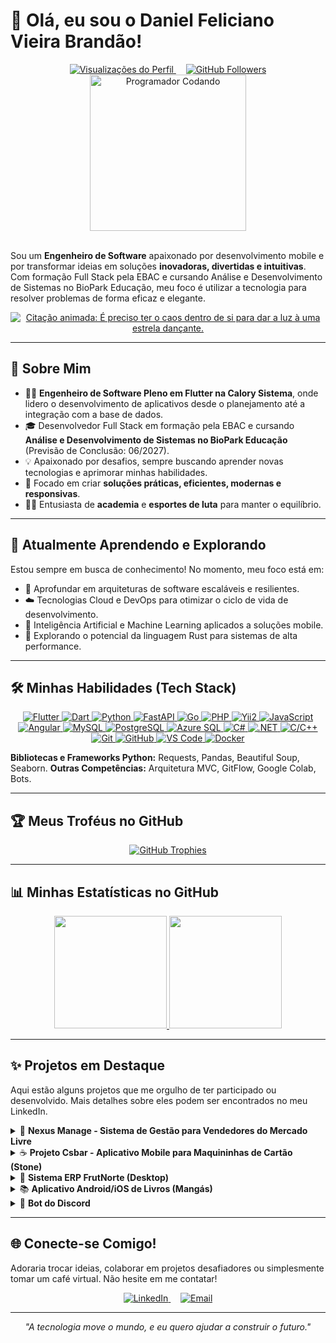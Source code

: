 # 👋 Olá, eu sou o Daniel Feliciano Vieira Brandão!

<div align="center">
  <a href="https://github.com/daniel3243gg"> <img src="https://komarev.com/ghpvc/?username=daniel3243gg&label=PROFILE%20VIEWS&color=0e75b6&style=flat-square" alt="Visualizações do Perfil" />
  </a>
  &nbsp;&nbsp;&nbsp;
  <a href="https://github.com/daniel3243gg">  <img src="https://img.shields.io/github/followers/daniel3243gg?label=Followers&style=social" alt="GitHub Followers"/>
  </a>
</div>

<div align="center">
  <img src="https://media.giphy.com/media/v1.Y2lkPTc5MGI3NjExYmRxMXJoYXRjZzRjZGN3ajY3YmNmbnFmcHZsa3Fvd3N6dDl2aXUzeSZlcD12MV9pbnRlcm5hbF9naWZfYnlfaWQmY3Q9Zw/bGgsc5mWoryfgKBx1W/giphy.gif" width="250px" alt="Programador Codando">
</div>

<br/>

Sou um **Engenheiro de Software**  apaixonado por desenvolvimento mobile e por transformar ideias em soluções **inovadoras, divertidas e intuitivas**.  Com formação Full Stack pela EBAC e cursando Análise e Desenvolvimento de Sistemas no BioPark Educação, meu foco é utilizar a tecnologia para resolver problemas de forma eficaz e elegante.

<div align="center">
  <a href="https://git.io/typing-svg">
    <img src="https://readme-typing-svg.demolab.com?font=Fira+Code&pause=1000&color=00BFFF&center=true&width=650&lines=%22%C3%89+preciso+ter+o+caos+dentro+de+si+para+dar+a+luz+%C3%A0+uma+estrela+dan%C3%A7ante.%22+%E2%9C%A8" alt="Citação animada: É preciso ter o caos dentro de si para dar a luz à uma estrela dançante." />
  </a>
</div>

---

## 🚀 Sobre Mim

- 👨‍💻 **Engenheiro de Software Pleno em Flutter na Calory Sistema**, onde lidero o desenvolvimento de aplicativos desde o planejamento até a integração com a base de dados. 
- 🎓 Desenvolvedor Full Stack em formação pela EBAC e cursando **Análise e Desenvolvimento de Sistemas no BioPark Educação** (Previsão de Conclusão: 06/2027).
- 💡 Apaixonado por desafios, sempre buscando aprender novas tecnologias e aprimorar minhas habilidades.
- 🎯 Focado em criar **soluções práticas, eficientes, modernas e responsivas**. 
- 🏋️‍♂️ Entusiasta de **academia** e **esportes de luta** para manter o equilíbrio.

---

## 🌱 Atualmente Aprendendo e Explorando

Estou sempre em busca de conhecimento! No momento, meu foco está em:

- 🧠 Aprofundar em arquiteturas de software escaláveis e resilientes.
- ☁️ Tecnologias Cloud e DevOps para otimizar o ciclo de vida de desenvolvimento.
- 🤖 Inteligência Artificial e Machine Learning aplicados a soluções mobile.
- 🦀 Explorando o potencial da linguagem Rust para sistemas de alta performance.

---

## 🛠️ Minhas Habilidades (Tech Stack)

<p align="center">
  <a href="https://flutter.dev" target="_blank" rel="noreferrer" title="Flutter">
    <img src="https://img.shields.io/badge/Flutter-Expert-02569B?style=for-the-badge&logo=flutter&logoColor=white" alt="Flutter"/>
  </a>
  <a href="https://dart.dev" target="_blank" rel="noreferrer" title="Dart">
    <img src="https://img.shields.io/badge/Dart-Expert-0175C2?style=for-the-badge&logo=dart&logoColor=white" alt="Dart"/>
  </a>
  <a href="https://www.python.org" target="_blank" rel="noreferrer" title="Python">
    <img src="https://img.shields.io/badge/Python-Avançado-3776AB?style=for-the-badge&logo=python&logoColor=white" alt="Python"/>
  </a>
  <a href="https://fastapi.tiangolo.com/" target="_blank" rel="noreferrer" title="FastAPI">
    <img src="https://img.shields.io/badge/FastAPI-009688?style=for-the-badge&logo=fastapi&logoColor=white" alt="FastAPI"/>
  </a>
  <a href="https://golang.org" target="_blank" rel="noreferrer" title="Go">
    <img src="https://img.shields.io/badge/Go-Intermediário-00ADD8?style=for-the-badge&logo=go&logoColor=white" alt="Go"/>
  </a>
  <a href="https://www.php.net" target="_blank" rel="noreferrer" title="PHP">
    <img src="https://img.shields.io/badge/PHP-Avançado-777BB4?style=for-the-badge&logo=php&logoColor=white" alt="PHP"/>
  </a>
   <a href="https://www.djangoproject.com/" target="_blank" rel="noreferrer" title="Yii2">
    <img src="https://img.shields.io/badge/Yii2-Avançado-green?style=for-the-badge&logo=yii&logoColor=white" alt="Yii2"/>
  </a>
  <a href="https://developer.mozilla.org/pt-BR/docs/Web/JavaScript" target="_blank" rel="noreferrer" title="JavaScript">
    <img src="https://img.shields.io/badge/JavaScript-Avançado-F7DF1E?style=for-the-badge&logo=javascript&logoColor=black" alt="JavaScript"/>
  </a>
  <a href="https://angular.io/" target="_blank" rel="noreferrer" title="Angular">
    <img src="https://img.shields.io/badge/Angular-Intermediário-DD0031?style=for-the-badge&logo=angular&logoColor=white" alt="Angular"/>
  </a>
  <a href="https://www.mysql.com/" target="_blank" rel="noreferrer" title="MySQL">
    <img src="https://img.shields.io/badge/MySQL-Domínio-4479A1?style=for-the-badge&logo=mysql&logoColor=white" alt="MySQL"/>
  </a>
  <a href="https://www.postgresql.org/" target="_blank" rel="noreferrer" title="PostgreSQL">
    <img src="https://img.shields.io/badge/PostgreSQL-Experiência-336791?style=for-the-badge&logo=postgresql&logoColor=white" alt="PostgreSQL"/>
  </a>
   <a href="https://azure.microsoft.com/pt-br/products/azure-sql" target="_blank" rel="noreferrer" title="Azure SQL">
    <img src="https://img.shields.io/badge/Azure_SQL-Experiência-0078D4?style=for-the-badge&logo=microsoftazure&logoColor=white" alt="Azure SQL"/>
  </a>
  <a href="https://dotnet.microsoft.com/pt-br/languages/csharp" target="_blank" rel="noreferrer" title="C#">
    <img src="https://img.shields.io/badge/C%23-Intermediário-512BD4?style=for-the-badge&logo=c-sharp&logoColor=white" alt="C#"/>
  </a>
   <a href="https://dotnet.microsoft.com/pt-br/" target="_blank" rel="noreferrer" title=".NET">
    <img src="https://img.shields.io/badge/.NET-Intermediário-512BD4?style=for-the-badge&logo=dotnet&logoColor=white" alt=".NET"/>
  </a>
  <a href="https://isocpp.org/" target="_blank" rel="noreferrer" title="C/C++">
    <img src="https://img.shields.io/badge/C/C%2B%2B-Avançado-00599C?style=for-the-badge&logo=cplusplus&logoColor=white" alt="C/C++"/>
  </a>
  <a href="https://git-scm.com/" target="_blank" rel="noreferrer" title="Git">
    <img src="https://img.shields.io/badge/Git-F05032?style=for-the-badge&logo=git&logoColor=white" alt="Git"/>
  </a>
  <a href="https://github.com/" target="_blank" rel="noreferrer" title="GitHub">
    <img src="https://img.shields.io/badge/GitHub-181717?style=for-the-badge&logo=github&logoColor=white" alt="GitHub"/>
  </a>
  <a href="https://code.visualstudio.com/" target="_blank" rel="noreferrer" title="VS Code">
    <img src="https://img.shields.io/badge/VS_Code-007ACC?style=for-the-badge&logo=visualstudiocode&logoColor=white" alt="VS Code"/>
  </a>
    <a href="https://www.docker.com/" target="_blank" rel="noreferrer" title="Docker">
    <img src="https://img.shields.io/badge/Docker-Experiência-2496ED?style=for-the-badge&logo=docker&logoColor=white" alt="Docker"/>
  </a>
</p>

**Bibliotecas e Frameworks Python:** Requests, Pandas, Beautiful Soup, Seaborn. 
**Outras Competências:** Arquitetura MVC, GitFlow, Google Colab, Bots. 

---

## 🏆 Meus Troféus no GitHub

<p align="center">
  <a href="https://github.com/ryo-ma/github-profile-trophy">
    <img src="https://github-profile-trophy.vercel.app/?username=daniel3243gg&theme=radical&row=1&column=7&margin-w=15&margin-h=15&no-frame=true" alt="GitHub Trophies"/>
  </a>
</p>

---

## 📊 Minhas Estatísticas no GitHub

<p align="center">
  <a href="https://github.com/daniel3243gg"> <img height="180em" src="https://github-readme-stats.vercel.app/api?username=daniel3243gg&show_icons=true&theme=radical&include_all_commits=true&count_private=true&border_radius=10&card_width=490"/>
    <img height="180em" src="https://github-readme-stats.vercel.app/api/top-langs/?username=daniel3243gg&layout=compact&langs_count=8&theme=radical&border_radius=10&card_width=320"/>
  </a>
</p>


---

## ✨ Projetos em Destaque

Aqui estão alguns projetos que me orgulho de ter participado ou desenvolvido. Mais detalhes sobre eles podem ser encontrados no meu LinkedIn. 

<details>
  <summary>🐍 <strong>Nexus Manage - Sistema de Gestão para Vendedores do Mercado Livre</strong> </summary>
  <br/>
  <p>
    Plataforma robusta para otimizar a rotina de vendedores do Mercado Livre, automatizando vendas, gerenciando estoque e gerando relatórios. 
    <br/>
    <strong>Minha Contribuição:</strong> Liderança no desenvolvimento do back-end. 
    <br/>
    <strong>Tecnologias:</strong> MySQL, Peewee (ORM Python), FastAPI. 
  </p>
</details>

<details>
  <summary>☕ <strong>Projeto Csbar - Aplicativo Mobile para Maquininhas de Cartão (Stone)</strong> </summary>
  <br/>
  <p>
    Solução para controle integrado de mesas, tickets e pagamentos em bares e restaurantes, utilizando maquininhas Stone. 
    <br/>
    <strong>Minha Contribuição:</strong> Desenvolvimento do front-end em Flutter e integração nativa com a Stone. 
    <br/>
    <strong>Tecnologias:</strong> Flutter. 
  </p>
</details>

<details>
  <summary>🍎 <strong>Sistema ERP FrutNorte (Desktop)</strong> </summary>
  <br/>
  <p>
    Sistema ERP desktop para controle de cadastros, produtos (entrada/saída) e acesso. 
    <br/>
    <strong>Minha Contribuição:</strong> Desenvolvimento completo do sistema.
    <br/>
    <strong>Tecnologias:</strong> Flutter (Desktop), MySQL, GetX, flutter_hooks, bitsdojo_window. 
  </p>
</details>

<details>
  <summary>📚 <strong>Aplicativo Android/iOS de Livros (Mangás)</strong> </summary>
  <br/>
  <p>
    Aplicativo móvel para leitura de mangás asiáticos, com funcionalidades de recomendação, lançamentos, pesquisa e perfil de usuário. 
    <br/>
    <strong>Minha Contribuição:</strong> Desenvolvimento em andamento.
    <br/>
    <strong>Tecnologias:</strong> Flutter, API online. 
  </p>
</details>

<details>
  <summary>🤖 <strong>Bot do Discord</strong> </summary>
  <br/>
  <p>
    Bot para Discord com diversas integrações, como jogos (xadrez, truco), utilitários (envio de e-mails) e sistema de ranks/moedas. 
    <br/>
    <strong>Tecnologias:</strong> Python, Banco de Dados Azure. 
  </p>
</details>

---

## 🌐 Conecte-se Comigo!

Adoraria trocar ideias, colaborar em projetos desafiadores ou simplesmente tomar um café virtual. Não hesite em me contatar!

<p align="center">
  <a href="https://www.linkedin.com/in/daniel-feliciano-vieira-brandao-57ab66201/" target="_blank">
    <img src="https://img.shields.io/badge/LinkedIn-Daniel%20Brandão-0077B5?style=for-the-badge&logo=linkedin&logoColor=white" alt="LinkedIn"/>
  </a>
  &nbsp;&nbsp;&nbsp;
  <a href="mailto:daniew1000@gmail.com" target="_blank">
    <img src="https://img.shields.io/badge/Email-daniew1000@gmail.com-D14836?style=for-the-badge&logo=gmail&logoColor=white" alt="Email"/>
  </a>
  </p>

---

<div align="center">
  <em>"A tecnologia move o mundo, e eu quero ajudar a construir o futuro."</em>
</div>
